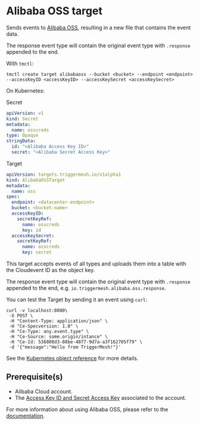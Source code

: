 # Alibaba OSS target

Sends events to [Alibaba OSS][oss], resulting in a new file that contains the event data.

The response event type will contain the original event type with `.response` appended to the end.

With `tmctl`:

```
tmctl create target alibabaoss --bucket <bucket> --endpoint <endpoint> --accessKeyID <accessKeyID> --accessKeySecret <accessKeySecret>
```

On Kubernetes:

Secret

```yaml
apiVersion: v1
kind: Secret
metadata:
  name: osscreds
type: Opaque
stringData:
  id: "<Alibaba Access Key ID>"
  secret: "<Alibaba Secret Access Key>"
```

Target

```yaml
apiVersion: targets.triggermesh.io/v1alpha1
kind: AlibabaOSSTarget
metadata:
  name: oss
spec:
  endpoint: <datacenter-endpoint>
  bucket: <bucket-name>
  accessKeyID:
    secretKeyRef:
      name: osscreds
      key: id
  accessKeySecret:
    secretKeyRef:
      name: osscreds
      key: secret
```

This target accepts events of all types and uploads them into a table with the Cloudevent ID as the object key.

The response event type will contain the original event type with `.response` appended to the end, e.g. `io.triggermesh.alibaba.oss.response`.

You can test the Target by sending it an event using `curl`:

```
curl -v localhost:8080\
 -X POST \
 -H "Content-Type: application/json" \
 -H "Ce-Specversion: 1.0" \
 -H "Ce-Type: any.event.type" \
 -H "Ce-Source: some.origin/intance" \
 -H "Ce-Id: 536808d3-88be-4077-9d7a-a3f162705f79" \
 -d '{"message":"Hello from TriggerMesh!"}'
```

See the [Kubernetes object reference](../../reference/targets/#targets.triggermesh.io/v1alpha1.AlibabaOSSTarget) for more details.

## Prerequisite(s)

- Alibaba Cloud account.
- The [Access Key ID and Secret Access Key](https://www.alibabacloud.com/help/faq-detail/142101.htm) associated to the account.

For more information about using Alibaba OSS, please refer to the [documentation](https://www.alibabacloud.com/help/product/31815.htm?spm=a3c0i.7950270.1834322160.3.5761ab91f9PlWp).

[ce]: https://cloudevents.io/
[ce-jsonformat]: https://github.com/cloudevents/spec/blob/v1.0/json-format.md
[oss]: https://www.alibabacloud.com/product/oss
